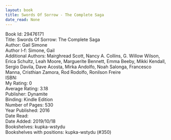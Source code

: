 ```yaml
---
layout: book
title: Swords Of Sorrow - The Complete Saga
date_read: None
---
```


Book Id: 29476171<br />
Title: Swords Of Sorrow: The Complete Saga<br />
Author: Gail Simone<br />
Author l-f: Simone, Gail<br />
Additional Authors: Mairghread Scott, Nancy A. Collins, G. Willow Wilson, Erica Schultz, Leah Moore, Marguerite Bennett, Emma Beeby, Mikki Kendall, Sergio Davila, Dave Acosta, Mirka Andolfo, Noah Salonga, Francesco Manna, Cristhian Zamora, Rod Rodolfo, Ronilson Freire<br />
ISBN: <br />
My Rating: 0<br />
Average Rating: 3.18<br />
Publisher: Dynamite<br />
Binding: Kindle Edition<br />
Number of Pages: 530<br />
Year Published: 2016<br />
Date Read: <br />
Date Added: 2019/10/18<br />
Bookshelves: kupka-wstydu<br />
Bookshelves with positions: kupka-wstydu (#350)<br />

